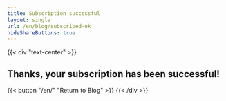 ```yaml
---
title: Subscription successful
layout: single
url: /en/blog/subscribed-ok
hideShareButtons: true
---
```


{{< div "text-center" >}}
## Thanks, your subscription has been successful!

{{< button "/en/" "Return to Blog" >}}
{{< /div >}}
